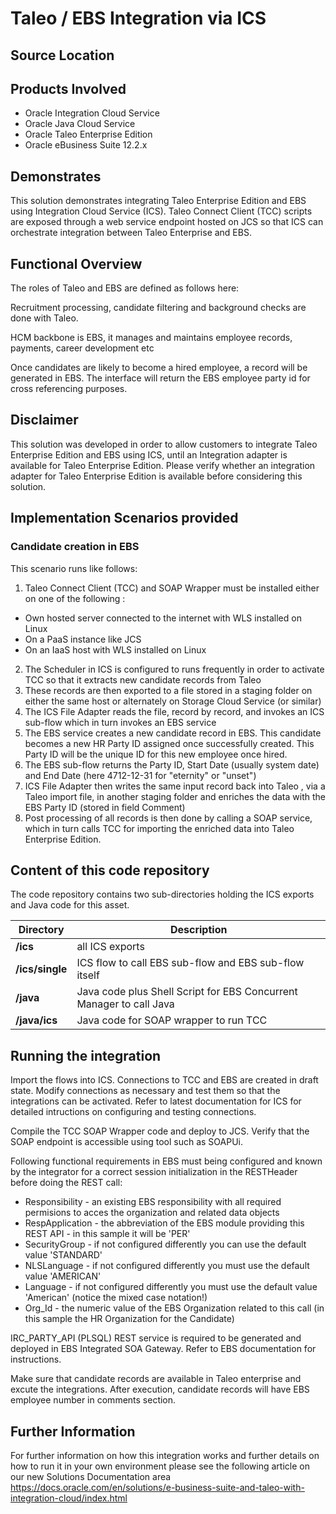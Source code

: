 <!--- Copyright (c) 2017, Oracle and/or its affiliates. All rights reserved --->

# Taleo / EBS Integration via ICS

## Source Location

## Products Involved

* Oracle Integration Cloud Service
* Oracle Java Cloud Service
* Oracle Taleo Enterprise Edition
* Oracle eBusiness Suite 12.2.x

## Demonstrates

This solution demonstrates integrating Taleo Enterprise Edition and EBS using Integration Cloud Service (ICS). Taleo Connect Client (TCC)  scripts are exposed through a web service endpoint hosted on JCS so that ICS can orchestrate integration between Taleo Enterprise and EBS.

## Functional Overview

The roles of Taleo and EBS are defined as follows here: 

Recruitment processing, candidate filtering and background checks are done with Taleo. 

HCM backbone is EBS, it manages and maintains employee records, payments, career development etc

Once candidates are likely to become a hired employee, a record will be generated in EBS. The interface will return the EBS employee party id for cross referencing purposes. 

## Disclaimer

This solution was developed in order to allow customers to integrate Taleo Enterprise Edition and EBS using ICS, until an Integration adapter is available for Taleo Enterprise Edition. Please verify whether an integration adapter for Taleo Enterprise Edition is available before considering this solution.



## Implementation Scenarios provided 


### Candidate creation in EBS

This scenario runs like follows:

1. Taleo Connect Client (TCC) and SOAP Wrapper must be installed either on one of the following :
  * Own hosted server connected to the internet with WLS installed on Linux 
  * On a PaaS instance like JCS
  * On an IaaS host with WLS installed on Linux 
2. The Scheduler in ICS is configured to runs frequently in order to activate TCC so that it extracts new candidate records from Taleo
3. These records are then exported to a file stored in a staging folder on either the same host or alternately on Storage Cloud Service (or similar)
4. The ICS File Adapter reads the file, record by record, and invokes an ICS sub-flow which in turn invokes an EBS service
5. The EBS service creates a new candidate record in EBS. This candidate becomes a new HR Party ID assigned once successfully created. This Party ID will be the unique ID for this new employee once hired. 
6. The EBS sub-flow returns the Party ID, Start Date (usually system date) and End Date (here 4712-12-31 for "eternity" or "unset")
7. ICS File Adapter then writes the same input record back into Taleo , via a Taleo import file,  in another staging folder and enriches the data with the EBS Party ID (stored in field Comment)
8. Post processing of all records is then done by calling a SOAP service,  which in turn calls TCC for importing the enriched data  into Taleo Enterprise Edition.


## Content of this code repository

The code repository contains two sub-directories holding the ICS exports and Java code for this asset.

| **Directory**                | **Description**
| -------------------------------------| ----------------------------
| **/ics**            | all ICS exports  
| **/ics/single**      | ICS flow to call EBS sub-flow and EBS sub-flow itself
| **/java**      | Java code plus Shell Script for EBS Concurrent Manager to call Java  
| **/java/ics**       | Java code for SOAP wrapper to run TCC


## Running the integration

Import the flows into ICS. Connections to TCC and EBS are created in draft state. Modify connections as necessary and test them so that the integrations can be activated. Refer to latest documentation for ICS for detailed intructions on configuring and testing connections.

Compile the TCC SOAP Wrapper code and deploy to JCS. Verify that the SOAP endpoint is accessible using tool such as SOAPUi.

Following functional requirements in EBS must being configured and known by the integrator for a correct session initialization in the RESTHeader before doing the REST call:
* Responsibility - an existing EBS responsibility with all required permisions to acces the organization and related data objects
* RespApplication - the abbreviation of the EBS module providing this REST API - in this sample it will be 'PER'
* SecurityGroup - if not configured differently you can use the default value 'STANDARD'
* NLSLanguage - if not configured differently you must use the default value 'AMERICAN'
* Language - if not configured differently you must use the default value 'American' (notice the mixed case notation!)
* Org_Id - the numeric value of the EBS Organization related to this call (in this sample the HR Organization for the Candidate)

IRC_PARTY_API (PLSQL) REST service is required to be generated and deployed in EBS Integrated SOA Gateway. Refer to EBS documentation for instructions.

Make sure that candidate records are available in Taleo enterprise and excute the integrations. After execution, candidate records will have EBS employee number in comments section.



## Further Information

For further information on how this integration works and further details on how to run it in your own environment please see the following article on our new Solutions Documentation  area  https://docs.oracle.com/en/solutions/e-business-suite-and-taleo-with-integration-cloud/index.html 
